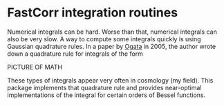 # FastCorr integration routines

Numerical integrals can be hard. Worse than that, numerical integrals can also be very slow. A way to compute some integrals quickly is using Gaussian quadrature rules. In a paper by [Ogata](http://www.kurims.kyoto-u.ac.jp/~okamoto/paper/Publ_RIMS_DE/41-4-40.pdf) in 2005, the author wrote down a quadrature rule for integrals of the form

PICTURE OF MATH

These types of integrals appear very often in cosmology (my field). This package implements that quadrature rule and provides near-optimal implementations of the integral for certain orders of Bessel functions.
